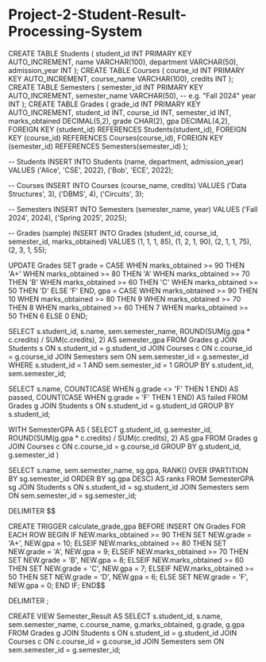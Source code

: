 # Project-2-Student-Result-Processing-System

CREATE TABLE Students (
    student_id INT PRIMARY KEY AUTO_INCREMENT,
    name VARCHAR(100),
    department VARCHAR(50),
    admission_year INT
);
CREATE TABLE Courses (
    course_id INT PRIMARY KEY AUTO_INCREMENT,
    course_name VARCHAR(100),
    credits INT
);
CREATE TABLE Semesters (
    semester_id INT PRIMARY KEY AUTO_INCREMENT,
    semester_name VARCHAR(50), -- e.g. "Fall 2024"
    year INT
);
CREATE TABLE Grades (
    grade_id INT PRIMARY KEY AUTO_INCREMENT,
    student_id INT,
    course_id INT,
    semester_id INT,
    marks_obtained DECIMAL(5,2),
    grade CHAR(2),
    gpa DECIMAL(4,2),
    FOREIGN KEY (student_id) REFERENCES Students(student_id),
    FOREIGN KEY (course_id) REFERENCES Courses(course_id),
    FOREIGN KEY (semester_id) REFERENCES Semesters(semester_id)
);

-- Students
INSERT INTO Students (name, department, admission_year) VALUES
('Alice', 'CSE', 2022),
('Bob', 'ECE', 2022);

-- Courses
INSERT INTO Courses (course_name, credits) VALUES
('Data Structures', 3),
('DBMS', 4),
('Circuits', 3);

-- Semesters
INSERT INTO Semesters (semester_name, year) VALUES
('Fall 2024', 2024),
('Spring 2025', 2025);

-- Grades (sample)
INSERT INTO Grades (student_id, course_id, semester_id, marks_obtained)
VALUES
(1, 1, 1, 85),
(1, 2, 1, 90),
(2, 1, 1, 75),
(2, 3, 1, 55);

UPDATE Grades
SET grade = CASE
    WHEN marks_obtained >= 90 THEN 'A+'
    WHEN marks_obtained >= 80 THEN 'A'
    WHEN marks_obtained >= 70 THEN 'B'
    WHEN marks_obtained >= 60 THEN 'C'
    WHEN marks_obtained >= 50 THEN 'D'
    ELSE 'F'
END,
gpa = CASE
    WHEN marks_obtained >= 90 THEN 10
    WHEN marks_obtained >= 80 THEN 9
    WHEN marks_obtained >= 70 THEN 8
    WHEN marks_obtained >= 60 THEN 7
    WHEN marks_obtained >= 50 THEN 6
    ELSE 0
END;

SELECT s.student_id, s.name, sem.semester_name,
       ROUND(SUM(g.gpa * c.credits) / SUM(c.credits), 2) AS semester_gpa
FROM Grades g
JOIN Students s ON s.student_id = g.student_id
JOIN Courses c ON c.course_id = g.course_id
JOIN Semesters sem ON sem.semester_id = g.semester_id
WHERE s.student_id = 1 AND sem.semester_id = 1
GROUP BY s.student_id, sem.semester_id;

SELECT
    s.name,
    COUNT(CASE WHEN g.grade <> 'F' THEN 1 END) AS passed,
    COUNT(CASE WHEN g.grade = 'F' THEN 1 END) AS failed
FROM Grades g
JOIN Students s ON s.student_id = g.student_id
GROUP BY s.student_id;

WITH SemesterGPA AS (
    SELECT
        g.student_id,
        g.semester_id,
        ROUND(SUM(g.gpa * c.credits) / SUM(c.credits), 2) AS gpa
    FROM Grades g
    JOIN Courses c ON c.course_id = g.course_id
    GROUP BY g.student_id, g.semester_id
)

SELECT
    s.name,
    sem.semester_name,
    sg.gpa,
    RANK() OVER (PARTITION BY sg.semester_id ORDER BY sg.gpa DESC) AS ranks
FROM SemesterGPA sg
JOIN Students s ON s.student_id = sg.student_id
JOIN Semesters sem ON sem.semester_id = sg.semester_id;

DELIMITER $$

CREATE TRIGGER calculate_grade_gpa
BEFORE INSERT ON Grades
FOR EACH ROW
BEGIN
    IF NEW.marks_obtained >= 90 THEN
        SET NEW.grade = 'A+', NEW.gpa = 10;
    ELSEIF NEW.marks_obtained >= 80 THEN
        SET NEW.grade = 'A', NEW.gpa = 9;
    ELSEIF NEW.marks_obtained >= 70 THEN
        SET NEW.grade = 'B', NEW.gpa = 8;
    ELSEIF NEW.marks_obtained >= 60 THEN
        SET NEW.grade = 'C', NEW.gpa = 7;
    ELSEIF NEW.marks_obtained >= 50 THEN
        SET NEW.grade = 'D', NEW.gpa = 6;
    ELSE
        SET NEW.grade = 'F', NEW.gpa = 0;
    END IF;
END$$

DELIMITER ;

CREATE VIEW Semester_Result AS
SELECT
    s.student_id,
    s.name,
    sem.semester_name,
    c.course_name,
    g.marks_obtained,
    g.grade,
    g.gpa
FROM Grades g
JOIN Students s ON s.student_id = g.student_id
JOIN Courses c ON c.course_id = g.course_id
JOIN Semesters sem ON sem.semester_id = g.semester_id;



